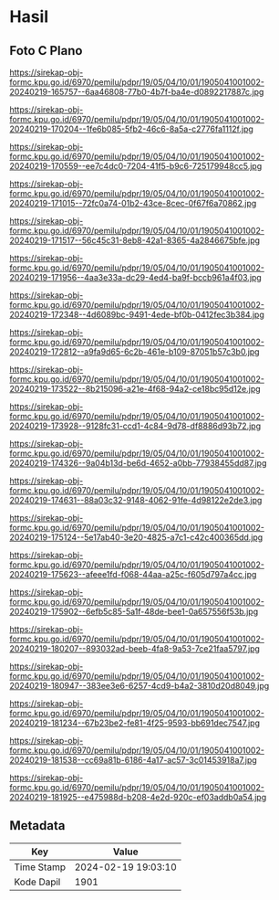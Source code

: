 # Hasil

## Foto C Plano

https://sirekap-obj-formc.kpu.go.id/6970/pemilu/pdpr/19/05/04/10/01/1905041001002-20240219-165757--6aa46808-77b0-4b7f-ba4e-d0892217887c.jpg

https://sirekap-obj-formc.kpu.go.id/6970/pemilu/pdpr/19/05/04/10/01/1905041001002-20240219-170204--1fe6b085-5fb2-46c6-8a5a-c2776fa1112f.jpg

https://sirekap-obj-formc.kpu.go.id/6970/pemilu/pdpr/19/05/04/10/01/1905041001002-20240219-170559--ee7c4dc0-7204-41f5-b9c6-725179948cc5.jpg

https://sirekap-obj-formc.kpu.go.id/6970/pemilu/pdpr/19/05/04/10/01/1905041001002-20240219-171015--72fc0a74-01b2-43ce-8cec-0f67f6a70862.jpg

https://sirekap-obj-formc.kpu.go.id/6970/pemilu/pdpr/19/05/04/10/01/1905041001002-20240219-171517--56c45c31-8eb8-42a1-8365-4a2846675bfe.jpg

https://sirekap-obj-formc.kpu.go.id/6970/pemilu/pdpr/19/05/04/10/01/1905041001002-20240219-171956--4aa3e33a-dc29-4ed4-ba9f-bccb961a4f03.jpg

https://sirekap-obj-formc.kpu.go.id/6970/pemilu/pdpr/19/05/04/10/01/1905041001002-20240219-172348--4d6089bc-9491-4ede-bf0b-0412fec3b384.jpg

https://sirekap-obj-formc.kpu.go.id/6970/pemilu/pdpr/19/05/04/10/01/1905041001002-20240219-172812--a9fa9d65-6c2b-461e-b109-87051b57c3b0.jpg

https://sirekap-obj-formc.kpu.go.id/6970/pemilu/pdpr/19/05/04/10/01/1905041001002-20240219-173522--8b215096-a21e-4f68-94a2-ce18bc95d12e.jpg

https://sirekap-obj-formc.kpu.go.id/6970/pemilu/pdpr/19/05/04/10/01/1905041001002-20240219-173928--9128fc31-ccd1-4c84-9d78-df8886d93b72.jpg

https://sirekap-obj-formc.kpu.go.id/6970/pemilu/pdpr/19/05/04/10/01/1905041001002-20240219-174326--9a04b13d-be6d-4652-a0bb-77938455dd87.jpg

https://sirekap-obj-formc.kpu.go.id/6970/pemilu/pdpr/19/05/04/10/01/1905041001002-20240219-174631--88a03c32-9148-4062-91fe-4d98122e2de3.jpg

https://sirekap-obj-formc.kpu.go.id/6970/pemilu/pdpr/19/05/04/10/01/1905041001002-20240219-175124--5e17ab40-3e20-4825-a7c1-c42c400365dd.jpg

https://sirekap-obj-formc.kpu.go.id/6970/pemilu/pdpr/19/05/04/10/01/1905041001002-20240219-175623--afeee1fd-f068-44aa-a25c-f605d797a4cc.jpg

https://sirekap-obj-formc.kpu.go.id/6970/pemilu/pdpr/19/05/04/10/01/1905041001002-20240219-175902--6efb5c85-5a1f-48de-bee1-0a657556f53b.jpg

https://sirekap-obj-formc.kpu.go.id/6970/pemilu/pdpr/19/05/04/10/01/1905041001002-20240219-180207--893032ad-beeb-4fa8-9a53-7ce21faa5797.jpg

https://sirekap-obj-formc.kpu.go.id/6970/pemilu/pdpr/19/05/04/10/01/1905041001002-20240219-180947--383ee3e6-6257-4cd9-b4a2-3810d20d8049.jpg

https://sirekap-obj-formc.kpu.go.id/6970/pemilu/pdpr/19/05/04/10/01/1905041001002-20240219-181234--67b23be2-fe81-4f25-9593-bb691dec7547.jpg

https://sirekap-obj-formc.kpu.go.id/6970/pemilu/pdpr/19/05/04/10/01/1905041001002-20240219-181538--cc69a81b-6186-4a17-ac57-3c01453918a7.jpg

https://sirekap-obj-formc.kpu.go.id/6970/pemilu/pdpr/19/05/04/10/01/1905041001002-20240219-181925--e475988d-b208-4e2d-920c-ef03addb0a54.jpg


## Metadata

| Key        | Value               |
| ---------- | ------------------- |
| Time Stamp | 2024-02-19 19:03:10 |
| Kode Dapil | 1901                |



